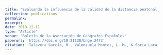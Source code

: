 ```yaml
---
title: "Evaluando la influencia de la calidad de la distancia peatonal en la cobertura de paradas del metro ligero de Granada (España)"
collection: publications
permalink:
excerpt:
date: 2018-12-11
type: "Article"
venue: 'Boletín de la Asociación de Geógrafos Españoles'
paperurl: 'https://doi.org/10.21138/bage.2472'
citation: 'Talavera García, R., Valenzuela Montes, L. M., & Soria Lara, J. A. (2018). Evaluando la influencia de la calidad de la distancia peatonal en la cobertura de paradas del metro ligero de Granada (España). <i>Boletín De La Asociación De Geógrafos Españoles</i>, (79).'
---
```

